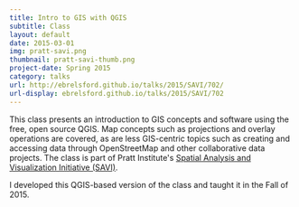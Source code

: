 ```yaml
---
title: Intro to GIS with QGIS
subtitle: Class
layout: default
date: 2015-03-01
img: pratt-savi.png
thumbnail: pratt-savi-thumb.png
project-date: Spring 2015
category: talks
url: http://ebrelsford.github.io/talks/2015/SAVI/702/
url-display: ebrelsford.github.io/talks/2015/SAVI/702
---
```


This class presents an introduction to GIS concepts and software using the free, open source QGIS. Map concepts such as projections and overlay operations are covered, as are less GIS-centric topics such as creating and accessing data through OpenStreetMap and other collaborative data projects. The class is part of Pratt Institute's [Spatial Analysis and Visualization Initiative (SAVI)](https://www.pratt.edu/pratt-research-and-centers/spatial-analysis-visualization-initiative/). 

I developed this QGIS-based version of the class and taught it in the Fall of 2015.
